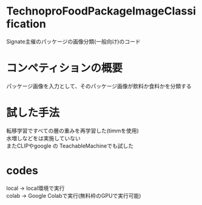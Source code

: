 # TechnoproFoodPackageImageClassification
Signate主催のパッケージの画像分類(一般向け)のコード
# コンペティションの概要
パッケージ画像を入力として、そのパッケージ画像が飲料か食料かを分類する
# 試した手法
転移学習ですべての層の重みを再学習した(timmを使用)  
水増しなどをは実施していない  
またCLIPやgoogle の TeachableMachineでも試した  
# codes
local -> local環境で実行  
colab -> Google Colabで実行(無料枠のGPUで実行可能)  